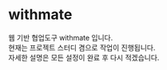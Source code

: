 withmate
========
웹 기반 협업도구 withmate 입니다.  
현재는 프로젝트 스터디 겸으로 작업이 진행됩니다.  
자세한 설명은 모든 설정이 완료 후 다시 적겠습니다.
